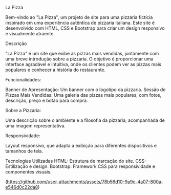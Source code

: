 La Pizza 

Bem-vindo ao "La Pizza", um projeto de site para uma pizzaria fictícia inspirado em uma experiência autêntica de pizzaria italiana. Este site é desenvolvido com HTML, CSS e Bootstrap para criar um design responsivo e visualmente atraente.

Descrição

"La Pizza" é um site que exibe as pizzas mais vendidas, juntamente com uma breve introdução sobre a pizzaria. O objetivo é proporcionar uma interface agradável e intuitiva, onde os clientes podem ver as pizzas mais populares e conhecer a história do restaurante.

Funcionalidades:

Banner de Apresentação: Um banner com o logotipo da pizzaria.
Sessão de Pizzas Mais Vendidas: Uma galeria das pizzas mais populares, com fotos, descrição, preço e botão para compra.

Sobre a Pizzaria: 

Uma descrição sobre o ambiente e a filosofia da pizzaria, acompanhada de uma imagem representativa.

Responsividade: 

Layout responsivo, que adapta a exibição para diferentes dispositivos e tamanhos de tela.

Tecnologias Utilizadas
HTML: Estrutura de marcação do site.
CSS: Estilização e design.
Bootstrap: Framework CSS para responsividade e componentes visuais.

(https://github.com/user-attachments/assets/78b56d10-9a9e-4a07-800a-e546d0c22da8)
